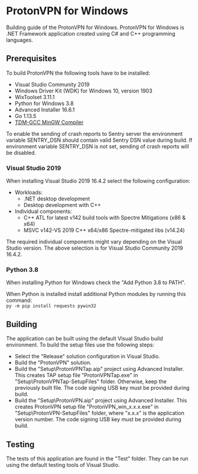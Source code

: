 # ProtonVPN for Windows

Building guide of the ProtonVPN for Windows. ProtonVPN for Windows is .NET Framework
application created using C# and C++ programming languages.

## Prerequisites

To build ProtonVPN the following tools have to be installed:

- Visual Studio Community 2019
- Windows Driver Kit (WDK) for Windows 10, version 1903
- WixToolset 3.11.1
- Python for Windows 3.8
- Advanced Installer 16.6.1
- Go 1.13.5
- [TDM-GCC MinGW Compiler](https://sourceforge.net/projects/tdm-gcc/)

To enable the sending of crash reports to Sentry server the environment variable
SENTRY_DSN should contain valid Sentry DSN value during build. If environment variable
SENTRY_DSN is not set, sending of crash reports will be disabled.

### Visual Studio 2019

When installing Visual Studio 2019 16.4.2 select the following configuration:

- Workloads:
  - .NET desktop development
  - Desktop development with C++
- Individual components:
  - C++ ATL for latest v142 build tools with Spectre Mitigations (x86 & x64)
  - MSVC v142-VS 2019 C++ x64/x86 Spectre-mitigated libs (v14.24)

The required individual components might vary depending on the Visual Studio version.
The above selection is for Visual Studio Community 2019 16.4.2.

### Python 3.8

When installing Python for Windows check the "Add Python 3.8 to PATH".

When Python is installed install additional Python modules by running this command:  
`py -m pip install requests pywin32`

## Building

The application can be built using the default Visual Studio build
environment. To build the setup files use the following steps:

- Select the "Release" solution configuration in Visual Studio.
- Build the "ProtonVPN" solution.
- Build the "Setup\ProtonVPNTap.aip" project using Advanced Installer.
This creates TAP setup file "ProtonVPNTap.exe" in "Setup\ProtonVPNTap-SetupFiles"
folder. Otherwise, keep the previously built file. The code signing USB key must be
provided during build.
- Build the "Setup\ProtonVPN.aip" project using Advanced Installer. This creates 
ProtonVPN setup file "ProtonVPN_win_x.x.x.exe" in "Setup\ProtonVPN-SetupFiles" folder,
where "x.x.x" is the application version number. The code signing USB key must be
provided during build.

## Testing

The tests of this application are found in the "Test" folder. They can be run
using the default testing tools of Visual Studio.